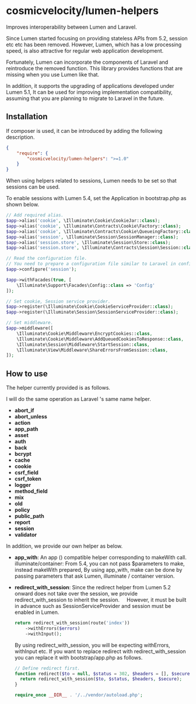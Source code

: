 # cosmicvelocity/lumen-helpers
Improves interoperability between Lumen and Laravel.

Since Lumen started focusing on providing stateless APIs from 5.2, session etc etc has been removed.
However, Lumen, which has a low processing speed, is also attractive for regular web application development.

Fortunately, Lumen can incorporate the components of Laravel and reintroduce the removed function.
This library provides functions that are missing when you use Lumen like that.

In addition, it supports the upgrading of applications developed under Lumen 5.1,
It can be used for improving implementation compatibility, assuming that you are planning to migrate to Laravel in the future.

## Installation
If composer is used, it can be introduced by adding the following description.

```json
{
    "require": {
        "cosmicvelocity/lumen-helpers": ">=1.0"
    }
}
```

When using helpers related to sessions, Lumen needs to be set so that sessions can be used.

To enable sessions with Lumen 5.4, set the Application in bootstrap.php as shown below.
  
```php
// Add required alias.
$app->alias('cookie', \Illuminate\Cookie\CookieJar::class);
$app->alias('cookie', \Illuminate\Contracts\Cookie\Factory::class);
$app->alias('cookie', \Illuminate\Contracts\Cookie\QueueingFactory::class);
$app->alias('session', \Illuminate\Session\SessionManager::class);
$app->alias('session.store', \Illuminate\Session\Store::class);
$app->alias('session.store', \Illuminate\Contracts\Session\Session::class);

// Read the configuration file.
// You need to prepare a configuration file similar to Laravel in config/session.php.
$app->configure('session');

$app->withFacades(true, [
    \Illuminate\Support\Facades\Config::class => 'Config'
]);

// Set cookie, Session service provider.
$app->register(\Illuminate\Cookie\CookieServiceProvider::class);
$app->register(\Illuminate\Session\SessionServiceProvider::class);

// Set middleware.
$app->middleware([
    \Illuminate\Cookie\Middleware\EncryptCookies::class,
    \Illuminate\Cookie\Middleware\AddQueuedCookiesToResponse::class,
    \Illuminate\Session\Middleware\StartSession::class,
    \Illuminate\View\Middleware\ShareErrorsFromSession::class,
]);
```

## How to use
The helper currently provided is as follows.

I will do the same operation as Laravel 's same name helper.

- **abort_if**
- **abort_unless**
- **action**
- **app_path**
- **asset**
- **auth**
- **back**
- **bcrypt**
- **cache**
- **cookie**
- **csrf_field**
- **csrf_token**
- **logger**
- **method_field**
- **mix**
- **old**
- **policy**
- **public_path**
- **report**
- **session**
- **validator**

In addition, we provide our own helper as below.

- **app_with**:
    An app () compatible helper corresponding to makeWith call.
    illuminate/container: From 5.4, you can not pass $parameters to make, instead makeWith prepared,
    By using app_with, make can be done by passing parameters that ask Lumen, illuminate / container version.

- **redirect_with_session**:
    Since the redirect helper from Lumen 5.2 onward does not take over the session, we provide redirect_with_session to inherit the session.
    However, it must be built in advance such as SessionServiceProvider and session must be enabled in Lumen.

    ```php
    return redirect_with_session(route('index'))
        ->withErrors($errors)
        ->withInput();
    ```

    By using redirect_with_session, you will be expecting withErrors, withInput etc.
    If you want to replace redirect with redirect_with_session you can replace it with bootstrap/app.php as follows.
    
    ```php
    // Define redirect first.
    function redirect($to = null, $status = 302, $headers = [], $secure = null) {
      return redirect_with_session($to, $status, $headers, $secure);
    }
  
    require_once __DIR__ . '/../vendor/autoload.php';
    ```
